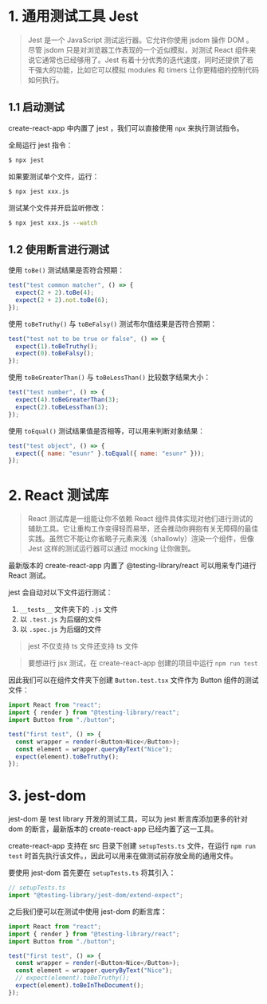 # 1. 通用测试工具 Jest

> Jest 是一个 JavaScript 测试运行器。它允许你使用 jsdom 操作 DOM 。尽管 jsdom 只是对浏览器工作表现的一个近似模拟，对测试 React 组件来说它通常也已经够用了。Jest 有着十分优秀的迭代速度，同时还提供了若干强大的功能，比如它可以模拟 modules 和 timers 让你更精细的控制代码如何执行。

## 1.1 启动测试

create-react-app 中内置了 jest ，我们可以直接使用 `npx` 来执行测试指令。

全局运行 jest 指令：

```sh
$ npx jest
```

如果要测试单个文件，运行：

```sh
$ npx jest xxx.js
```

测试某个文件并开启监听修改：

```sh
$ npx jest xxx.js --watch
```

## 1.2 使用断言进行测试

使用 `toBe()` 测试结果是否符合预期：

```js
test("test common matcher", () => {
  expect(2 + 2).toBe(4);
  expect(2 + 2).not.toBe(6);
});
```

使用 `toBeTruthy()` 与 `toBeFalsy()` 测试布尔值结果是否符合预期：

```js
test("test not to be true or false", () => {
  expect(1).toBeTruthy();
  expect(0).toBeFalsy();
});
```

使用 `toBeGreaterThan()` 与 `toBeLessThan()` 比较数字结果大小：

```js
test("test number", () => {
  expect(4).toBeGreaterThan(3);
  expect(2).toBeLessThan(3);
});
```

使用 `toEqual()` 测试结果值是否相等，可以用来判断对象结果：

```js
test("test object", () => {
  expect({ name: "esunr" }.toEqual({ name: "esunr" }));
});
```

# 2. React 测试库

> React 测试库是一组能让你不依赖 React 组件具体实现对他们进行测试的辅助工具。它让重构工作变得轻而易举，还会推动你拥抱有关无障碍的最佳实践。虽然它不能让你省略子元素来浅（shallowly）渲染一个组件，但像 Jest 这样的测试运行器可以通过 mocking 让你做到。

最新版本的 create-react-app 内置了 @testing-library/react 可以用来专门进行 React 测试。

jest 会自动对以下文件运行测试：

1. `__tests__` 文件夹下的 `.js` 文件
2. 以 `.test.js` 为后缀的文件
3. 以 `.spec.js` 为后缀的文件

> jest 不仅支持 ts 文件还支持 ts 文件

> 要想进行 jsx 测试，在 create-react-app 创建的项目中运行 `npm run test`

因此我们可以在组件文件夹下创建 `Button.test.tsx` 文件作为 Button 组件的测试文件：

```js
import React from "react";
import { render } from "@testing-library/react";
import Button from "./button";

test("first test", () => {
  const wrapper = render(<Button>Nice</Button>);
  const element = wrapper.queryByText("Nice");
  expect(element).toBeTruthy();
});
```
# 3. jest-dom

jest-dom 是 test library 开发的测试工具，可以为 jest 断言库添加更多的针对 dom 的断言，最新版本的 create-react-app 已经内置了这一工具。

create-react-app 支持在 src 目录下创建 `setupTests.ts` 文件，在运行 `npm run test` 时首先执行该文件。，因此可以用来在做测试前存放全局的通用文件。

要使用 jest-dom 首先要在 `setupTests.ts` 将其引入：

```ts
// setupTests.ts
import "@testing-library/jest-dom/extend-expect";
```

之后我们便可以在测试中使用 jest-dom 的断言库：

```ts
import React from "react";
import { render } from "@testing-library/react";
import Button from "./button";

test("first test", () => {
  const wrapper = render(<Button>Nice</Button>);
  const element = wrapper.queryByText("Nice");
  // expect(element).toBeTruthy();
  expect(element).toBeInTheDocument();
});
```